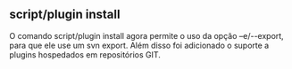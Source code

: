 ## script/plugin install

O comando script/plugin install agora permite o uso da opção –e/--export, para que ele use um svn export. Além disso foi adicionado o suporte a plugins hospedados em repositórios GIT.